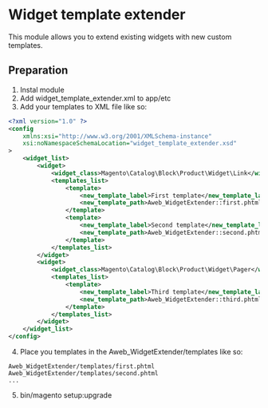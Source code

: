 # Widget template extender

This module allows you to extend existing widgets with new custom templates.

## Preparation

1. Instal module
2. Add widget_template_extender.xml to app/etc
3. Add your templates to XML file like so:

```xml
<?xml version="1.0" ?>
<config
    xmlns:xsi="http://www.w3.org/2001/XMLSchema-instance"
    xsi:noNamespaceSchemaLocation="widget_template_extender.xsd"
>
    <widget_list>
        <widget>
            <widget_class>Magento\Catalog\Block\Product\Widget\Link</widget_class> <!-- Widget which you want to extend -->
            <templates_list>
                <template>
                    <new_template_label>First template</new_template_label> <!-- Label which will be displayed in the admin -->
                    <new_template_path>Aweb_WidgetExtender::first.phtml</new_template_path> <!-- Path to the template -->
                </template>
                <template>
                    <new_template_label>Second template</new_template_label>
                    <new_template_path>Aweb_WidgetExtender::second.phtml</new_template_path>
                </template>
            </templates_list>
        </widget>
        <widget>
            <widget_class>Magento\Catalog\Block\Product\Widget\Pager</widget_class>
            <templates_list>
                <template>
                    <new_template_label>Third template</new_template_label>
                    <new_template_path>Aweb_WidgetExtender::third.phtml</new_template_path>
                </template>
            </templates_list>
        </widget>
    </widget_list>
</config>
```
4. Place you templates in the Aweb_WidgetExtender/templates like so:

```
Aweb_WidgetExtender/templates/first.phtml
Aweb_WidgetExtender/templates/second.phtml
...
```

5. bin/magento setup:upgrade
